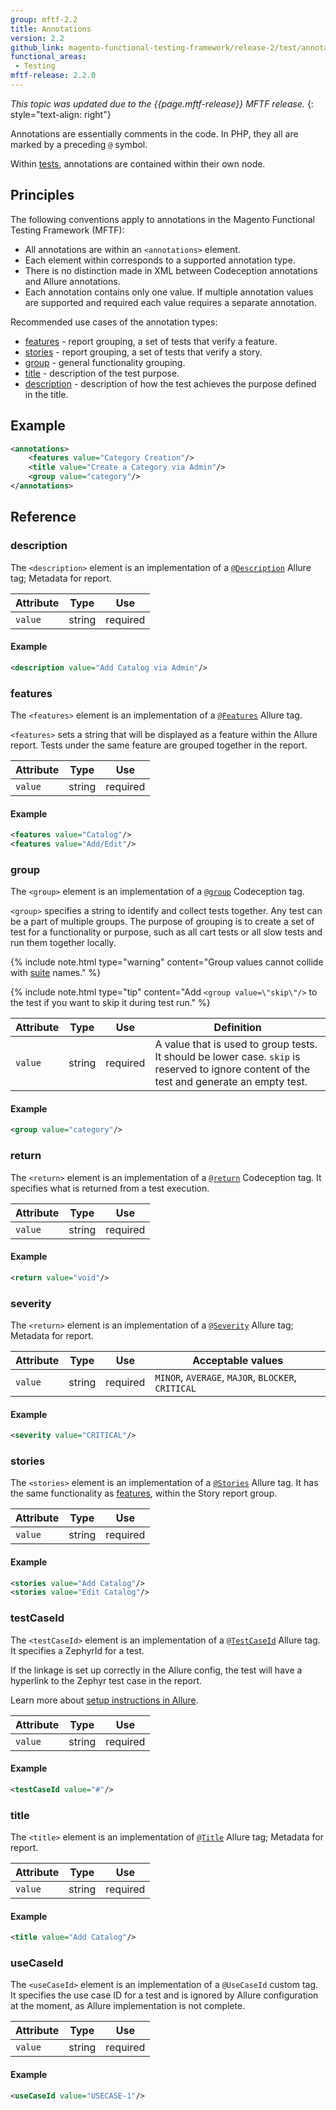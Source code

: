 ```yaml
---
group: mftf-2.2
title: Annotations
version: 2.2
github_link: magento-functional-testing-framework/release-2/test/annotations.md
functional_areas:
 - Testing
mftf-release: 2.2.0
---
```


_This topic was updated due to the {{page.mftf-release}} MFTF release._
{: style="text-align: right"}

Annotations are essentially comments in the code. In PHP, they all are marked by a preceding `@` symbol.

Within [tests], annotations are contained within their own node.

## Principles

The following conventions apply to annotations in the Magento Functional Testing Framework (MFTF):

- All annotations are within an `<annotations>` element.
- Each element within corresponds to a supported annotation type.
- There is no distinction made in XML between Codeception annotations and Allure annotations.
- Each annotation contains only one value.
If multiple annotation values are supported and required each value requires a separate annotation.

Recommended use cases of the annotation types:
- [features] - report grouping, a set of tests that verify a feature.
- [stories] - report grouping, a set of tests that verify a story.
- [group] - general functionality grouping.
- [title] - description of the test purpose.
- [description] - description of how the test achieves the purpose defined in the title.

## Example

```xml
<annotations>
    <features value="Category Creation"/>
    <title value="Create a Category via Admin"/>
    <group value="category"/>
</annotations>
```

## Reference

### description

The `<description>` element is an implementation of a [`@Description`] Allure tag; Metadata for report.

Attribute|Type|Use
---|---|--
`value`|string|required

#### Example

```xml
<description value="Add Catalog via Admin"/>
```

### features

The `<features>` element is an implementation of a [`@Features`] Allure tag.

`<features>` sets a string that will be displayed as a feature within the Allure report. Tests under the same feature are grouped together in the report.

Attribute|Type|Use
---|---|--
`value`|string|required

#### Example

```xml
<features value="Catalog"/>
<features value="Add/Edit"/>
```

### group

The `<group>` element is an implementation of a [`@group`] Codeception tag.

`<group>` specifies a string to identify and collect tests together.
Any test can be a part of multiple groups.
The purpose of grouping is to create a set of test for a functionality or purpose, such as all cart tests or all slow tests and run them together locally.

{% include note.html
type="warning"
content="Group values cannot collide with [suite] names."
%}

{% include note.html
type="tip"
content="Add `<group value=\"skip\"/>` to the test if you want to skip it during test run."
%}

Attribute|Type|Use|Definition
---|---|---|---
`value`|string|required|A value that is used to group tests. It should be lower case. `skip` is reserved to ignore content of the test and generate an empty test.

#### Example

```xml
<group value="category"/>
```

### return

The `<return>` element is an implementation of a [`@return`] Codeception tag.
It specifies what is returned from a test execution.

Attribute|Type|Use
---|---|--
`value`|string|required


#### Example

```xml
<return value="void"/>
```

### severity

The `<return>` element is an implementation of a [`@Severity`] Allure tag; Metadata for report.

Attribute|Type|Use|Acceptable values
---|---|---|---
`value`|string|required|`MINOR`, `AVERAGE`, `MAJOR`, `BLOCKER`, `CRITICAL`

#### Example

```xml
<severity value="CRITICAL"/>
```

### stories

The `<stories>` element is an implementation of a [`@Stories`] Allure tag.
It has the same functionality as [features], within the Story report group.

Attribute|Type|Use
---|---|--
`value`|string|required

#### Example

```xml
<stories value="Add Catalog"/>
<stories value="Edit Catalog"/>
```

### testCaseId

The `<testCaseId>` element is an implementation of a [`@TestCaseId`] Allure tag. It specifies a ZephyrId for a test.

If the linkage is set up correctly in the Allure config, the test will have a hyperlink to the Zephyr test case in the report.

Learn more about [setup instructions in Allure].

Attribute|Type|Use
---|---|--
`value`|string|required

#### Example

```xml
<testCaseId value="#"/>
```

### title

The `<title>` element is an implementation of [`@Title`] Allure tag; Metadata for report.

Attribute|Type|Use
---|---|--
`value`|string|required

#### Example

```xml
<title value="Add Catalog"/>
```

### useCaseId

The `<useCaseId>` element is an implementation of a `@UseCaseId` custom tag. It specifies the use case ID for a test and is ignored by Allure configuration at the moment, as Allure implementation is not complete.

Attribute|Type|Use
---|---|--
`value`|string|required

#### Example

```xml
<useCaseId value="USECASE-1"/>
```

<!-- Link definitions -->

[`@Description`]: https://devhub.io/zh/repos/allure-framework-allure-phpunit#extended-test-class-or-test-method-description
[`@Features`]: https://devhub.io/zh/repos/allure-framework-allure-phpunit#map-test-classes-and-test-methods-to-features-and-stories
[`@group`]: http://codeception.com/docs/07-AdvancedUsage#Groups
[`@return`]: http://codeception.com/docs/07-AdvancedUsage#Examples
[`@Severity`]: https://devhub.io/zh/repos/allure-framework-allure-phpunit#set-test-severity
[`@Stories`]: https://devhub.io/zh/repos/allure-framework-allure-phpunit#map-test-classes-and-test-methods-to-features-and-stories
[`@TestCaseId`]: https://github.com/allure-framework/allure1/wiki/Test-Case-ID
[`@Title`]: https://devhub.io/zh/repos/allure-framework-allure-phpunit#human-readable-test-class-or-test-method-title
[description]: #description
[features]: #features
[group]: #group
[setup instructions in Allure]: https://github.com/allure-framework/allure1/wiki/Test-Case-ID
[severity]: #severity
[stories]: #stories
[suite]: ../suite.html
[tests]: ../test.html
[title]: #title
